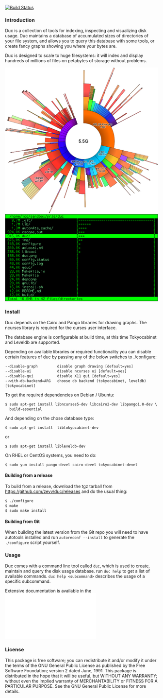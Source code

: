 
[![Build Status](https://travis-ci.org/zevv/duc.svg?branch=master)](https://travis-ci.org/zevv/duc)

### Introduction

Duc is a collection of tools for indexing, inspecting and visualizing disk
usage.  Duc maintains a database of accumulated sizes of directories of your
file system, and allows you to query this database with some tools, or create
fancy graphs showing you where your bytes are.

Duc is designed to scale to huge filesystems: it will index and display
hundreds of millions of files on petabytes of storage without problems.

![duc gui](/img/example.png) 
![duc ui](img/ui.png)


### Install

Duc depends on the Cairo and Pango libraries for drawing graphs. The ncurses
library is required for the curses user interface.

The database engine is configurable at build time, at this time Tokyocabinet
and Leveldb are supported.

Depending on available libraries or required functionality you can disable
certain features of duc by passing any of the below switches to ./configure:

    --disable-graph         disable graph drawing [default=yes]
    --disable-ui            disable ncurses ui [default=yes]
    --disable-gui           disable X11 gui [default=yes]
    --with-db-backend=ARG   choose db backend (tokyocabinet, leveldb) [tokyocabinet]

To get the required dependencies on Debian / Ubuntu:

    $ sudo apt-get install libncurses5-dev libcairo2-dev libpango1.0-dev \
      build-essential

And depending on the chose database type:

    $ sudo apt-get install  libtokyocabinet-dev 

or

    $ sudo apt-get install libleveldb-dev

On RHEL or CentOS systems, you need to do:

    $ sudo yum install pango-devel cairo-devel tokyocabinet-devel 


#### Building from a release

To build from a release, download the tgz tarball from
https://github.com/zevv/duc/releases and do the usual thing:

    $ ./configure
    $ make
    $ sudo make install


#### Building from Git

When building the latest version from the Git repo you will need to have
autotools installed and run `autoreconf --install` to generate the
`./configure` script yourself.


### Usage

Duc comes with a command line tool called `duc`, which is used to create,
maintain and query the disk usage database.  run `duc help` to get a list of
available commands. `duc help <subcommand>` describes the usage of a specific
subcommand.

Extensive documentation is available in the ![manual page](doc/duc.md)


### License

This package is free software; you can redistribute it and/or modify it under
the terms of the GNU General Public License as published by the Free Software
Foundation; version 2 dated June, 1991. This package is distributed in the hope
that it will be useful, but WITHOUT ANY WARRANTY; without even the implied
warranty of MERCHANTABILITY or FITNESS FOR A PARTICULAR PURPOSE. See the GNU
General Public License for more details.

